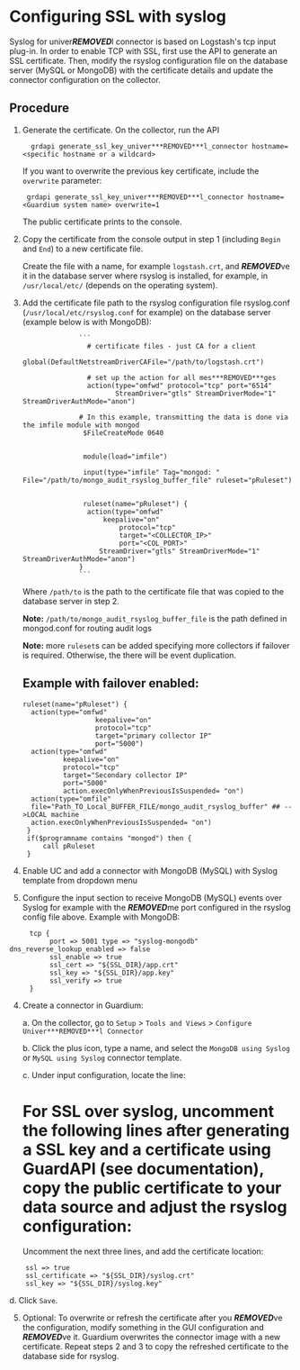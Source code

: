 # Configuring SSL with syslog

Syslog for univer***REMOVED***l connector is based on Logstash's tcp input plug-in. In order to enable TCP with SSL, first use the API to generate an SSL certificate. Then, modify the rsyslog configuration file on the database server (MySQL or MongoDB) with the certificate details and update the connector configuration on the collector.

## Procedure
1.	Generate the certificate. On the collector, run the API

          grdapi generate_ssl_key_univer***REMOVED***l_connector hostname=<specific hostname or a wildcard>

       If you want to overwrite the previous key certificate, include the ```overwrite``` parameter:

         grdapi generate_ssl_key_univer***REMOVED***l_connector hostname=<Guardium system name> overwrite=1

       The public certificate prints to the console.

2.	Copy the certificate from the console output in step 1 (including ```Begin``` and ```End```) to a new certificate file.

       Create the file with a name, for example ```logstash.crt```, and ***REMOVED***ve it in the database server where rsyslog is installed, for example, in ```/usr/local/etc/``` (depends on the operating system).

3.	Add the certificate file path to the rsyslog configuration file rsyslog.conf (```/usr/local/etc/rsyslog.conf``` for example) on the database server (example below is with MongoDB):

                      ```
                        # certificate files - just CA for a client
                        global(DefaultNetstreamDriverCAFile="/path/to/logstash.crt")

                        # set up the action for all mes***REMOVED***ges
                        action(type="omfwd" protocol="tcp" port="6514"
                               StreamDriver="gtls" StreamDriverMode="1" StreamDriverAuthMode="anon")

                      # In this example, transmitting the data is done via the imfile module with mongod
                       $FileCreateMode 0640


                       module(load="imfile")

                       input(type="imfile" Tag="mongod: " File="/path/to/mongo_audit_rsyslog_buffer_file" ruleset="pRuleset")


                       ruleset(name="pRuleset") {
                      	action(type="omfwd"
                       		keepalive="on"
                      			protocol="tcp"
                      			target="<COLLECTOR_IP>"
                      			port="<COL_PORT>"
                           StreamDriver="gtls" StreamDriverMode="1" StreamDriverAuthMode="anon")
                      }
                      ```

     Where ```/path/to``` is the path to the certificate file that was copied to the database server in step 2.

     **Note:** `/path/to/mongo_audit_rsyslog_buffer_file` is the path defined in mongod.conf for routing audit logs

     **Note:** more `ruleset`s can be added specifying more collectors if failover is required. Otherwise, the there will be event duplication.

     ## Example with failover enabled:

     ```
     ruleset(name="pRuleset") {
       action(type="omfwd"
                       keepalive="on"
                       protocol="tcp"
                       target="primary collector IP"
                       port="5000")
       action(type="omfwd"
               keepalive="on"
               protocol="tcp"
               target="Secondary collector IP"
               port="5000"
               action.execOnlyWhenPreviousIsSuspended= "on")
       action(type="omfile"
       file="Path_TO_Local_BUFFER_FILE/mongo_audit_rsyslog_buffer" ## -->LOCAL machine
       action.execOnlyWhenPreviousIsSuspended= "on")
      }
      if($programname contains "mongod") then {
          call pRuleset
      }
     ```


4. Enable UC and add a connector with MongoDB (MySQL) with Syslog template from dropdown menu
5. Configure the input section to receive MongoDB (MySQL) events over Syslog for example with the ***REMOVED***me port configured in the rsyslog config file above. Example with MongoDB:

  ```
       tcp {
            port => 5001 type => "syslog-mongodb" dns_reverse_lookup_enabled => false
            ssl_enable => true
            ssl_cert => "${SSL_DIR}/app.crt"
            ssl_key => "${SSL_DIR}/app.key"
            ssl_verify => true
       }
   ```


4.	Create a connector in Guardium:

     a.	On the collector, go to ```Setup``` > ```Tools and Views``` > ```Configure Univer***REMOVED***l Connector```

     b.	Click the plus icon, type a name, and select the ```MongoDB using Syslog``` or  ```MySQL using Syslog``` connector template.

     c.	Under input configuration, locate the line:

       # For SSL over syslog, uncomment the following lines after generating a SSL key and a certificate using GuardAPI (see documentation), copy the public certificate to your data source and adjust the rsyslog configuration:

    Uncomment the next three lines, and add the certificate location:
```
    ssl => true
	ssl_certificate => "${SSL_DIR}/syslog.crt"
	ssl_key => "${SSL_DIR}/syslog.key"
  ```
  d.	Click ```Save```.

5. Optional: To overwrite or refresh the certificate after you ***REMOVED***ve the configuration, modify something in the GUI configuration and ***REMOVED***ve it. Guardium overwrites the connector image with a new certificate. Repeat steps 2 and 3 to copy the refreshed certificate to the database side for rsyslog.
